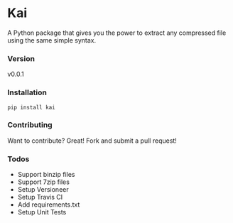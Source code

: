 # Kai

A Python package that gives you the power to extract any compressed file using the same simple syntax.

### Version
v0.0.1

### Installation
```shell
pip install kai
```

### Contributing
Want to contribute? Great! Fork and submit a pull request!


### Todos

 - Support binzip files
 - Support 7zip files
 - Setup Versioneer
 - Setup Travis CI
 - Add requirements.txt
 - Setup Unit Tests
